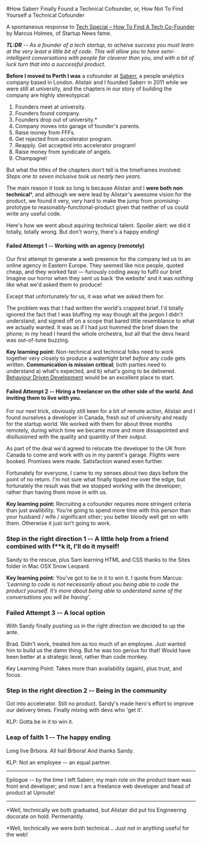 #How Saberr Finally Found a Technical Cofounder, or, How Not To Find Yourself a Technical Cofounder

A spontaneous response to [Tech Special – How To Find A Tech Co-Founder](http://www.startupnews.com.au/2016/06/08/tfind-tech-co-founder/) by Marcus Holmes, of Startup News fame.

_**TL:DR** -- As a founder of a tech startup, to acheive success you must learn at the very least a little bit of code. This will allow you to have semi-intelligent conversations with people far cleverer than you, and with a bit of luck turn that into a successful product._

**Before I moved to Perth I was** a cofounder at [Saberr](http://www.saberr.com), a people analytics company based in London. Alistair and I founded Saberr in 2011 while we were still at university, and the chapters in our story of building the company are highly stereotypical:

1. Founders meet at university.
2. Founders found company.
3. Founders drop out of university.*
4. Company moves into garage of founder's parents.
4. Raise money from FFFs.
5. Get rejected from accelerator program.
6. Reapply. Get accepted into accelerator program!
7. Raise money from syndicate of angels.
8. Champagne!

But what the titles of the chapters don't tell is the timeframes involved: _Steps one to seven inclusive took us nearly two years._

The main reason it took so long is because Alistair and I **were both non technical***, and although we were lead by Alistair's awesome vision for the product, we found it very, very hard to make the jump from promising-prototype to reasonably-functional-product given that neither of us could write any useful code.

Here's how we went about aquiring technical talent. Spoiler alert: we did it totally, totally wrong. But don't worry, there's a happy ending!

#### Failed Attempt 1 -- Working with an agency (remotely)

Our first attempt to generate a web presence for the company led us to an online agency in Eastern Europe. They seemed like nice people, quoted cheap, and they worked fast &mdash; furiously coding away to fulfil our brief. Imagine our horror when they sent us back 'the website' and it was _nothing like_ what we'd asked them to produce!

Except that unfortunately for us, it was what we asked them for.

The problem was that I had written the world's crappest brief. I'd totally ignored the fact that I was bluffing my way though all the jargon I didn't understand, and signed off on a scope that bared little resemblance to what we actually wanted. It was as if I had just hummed the brief down the phone; in my head I heard the whole orchestra, but all that the devs heard was out-of-tune buzzing.

**Key learning point:** Non-technical and technical folks need to work together very closely to produce a watertight brief _before_ any code gets written. **Communication is mission critical**; both parties need to understand a) what's expected, and b) what's going to be delivered. [Behaviour Driven Development](https://en.wikipedia.org/wiki/Behavior-driven_development) would be an excellent place to start.

#### Failed Attempt 2 -- Hiring a freelancer on the other side of the world. And inviting them to live with you.

For our next trick, obviously still keen for a bit of remote action, Alistair and I found ourselves a developer in Canada, fresh out of university and ready for the startup world. We worked with them for about three months remotely, during which time we became more and more dissapointed and disillusioned with the quality and quantity of their output.

As part of the deal we'd agreed to relocate the developer to the UK from Canada to come and work with us in my parent's garage. Flights were booked. Promises were made. Satisfaction waned even further.

Fortunately for everyone, I came to my senses about two days before the point of no return. I'm not sure what finally tipped me over the edge, but fortunately the result was that we stopped working with the developer; rather than having them move in with us.

**Key learning point:** Recruiting a cofounder requires more stringent criteria than just availibility. You're going to spend more time with this person than your husband / wife / significant other; you better bloody well get on with them. Otherwise it just isn't going to work.

### Step in the right direction 1 -- A little help from a friend combined with f**k it, I'll do it myself!

Sandy to the rescue, plus Sam learning HTML and CSS thanks to the Sites folder in Mac OSX Snow Leopard.

**Key learning point:** You've got to be in it to win it. I quote from Marcus: _'Learning to code is not necessarily about you being able to code the product yourself. It’s more about being able to understand some of the conversations you will be having'_.

### Failed Attempt 3 -- A local option

With Sandy finally pushing us in the right direction we decided to up the ante.

Brad. Didn't work, treated him as too much of an employee. Just wanted him to build us the damn thing. But he was too genius for that! Would have been better at a strategic level, rather than code monkey.

Key Learning Point: Takes more than availability (again), plus trust, and focus.

### Step in the right direction 2 -- Being in the community

Got into accelerator. Still no product. Sandy's made hero's effort to improve our delivery times. Finally mixing with devs who 'get it'.

KLP: Gotta be in it to win it.

### Leap of faith 1 -- The happy ending

Long live Brbora. All hail Brbora! And thanks Sandy.

KLP: Not an employee -- an equal partner.

---------------
Epilogue -- by the time I left Saberr, my main role on the product team was front end developer; and now I am a freelance web developer and head of product at Uproute!

---------------
*Well, technically we both graduated, but Alistair did put his Engineering docorate on hold. Permenantly.

*Well, technically we were both technical... Just not in anything useful for the web!
